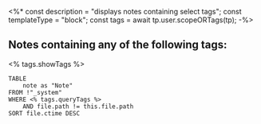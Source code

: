 <%*
const description = "displays notes containing select tags";
const templateType = "block";
const tags = await tp.user.scopeORTags(tp);
-%>


## Notes containing any of the following tags:
<% tags.showTags %>

```dataview
TABLE 
    note as "Note"
FROM !"_system"
WHERE <% tags.queryTags %> 
    AND file.path != this.file.path
SORT file.ctime DESC
```


